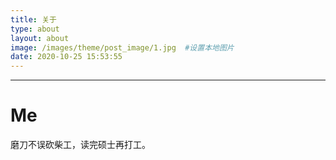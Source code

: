 ```yaml
---
title: 关于
type: about
layout: about
image: /images/theme/post_image/1.jpg  #设置本地图片
date: 2020-10-25 15:53:55
---
```


---

# Me

磨刀不误砍柴工，读完硕士再打工。